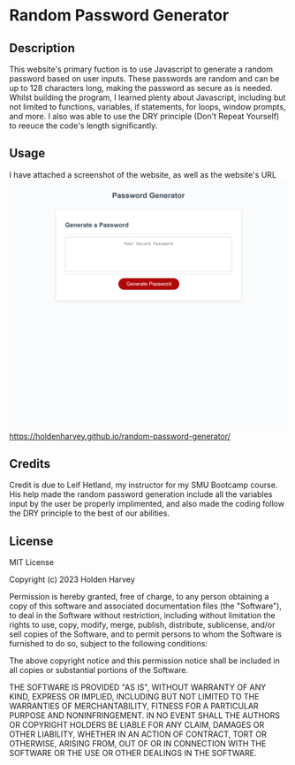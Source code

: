 # Random Password Generator

## Description

This website's primary fuction is to use Javascript to generate a random password based on user inputs. These passwords are random and can be up to 128 characters long, making the password as secure as is needed. Whilst building the program, I learned plenty about Javascript, including but not limited to functions, variables, if statements, for loops, window prompts, and more. I also was able to use the DRY principle (Don't Repeat Yourself) to reeuce the code's length significantly.


## Usage

I have attached a screenshot of the website, as well as the website's URL
![Screenshot depicting the random password generator website](website-image.png)
https://holdenharvey.github.io/random-password-generator/


## Credits

Credit is due to Leif Hetland, my instructor for my SMU Bootcamp course. His help made the random password generation include all the variables input by the user be properly implimented, and also made the coding follow the DRY principle to the best of our abilities.

## License

MIT License

Copyright (c) 2023 Holden Harvey

Permission is hereby granted, free of charge, to any person obtaining a copy
of this software and associated documentation files (the "Software"), to deal
in the Software without restriction, including without limitation the rights
to use, copy, modify, merge, publish, distribute, sublicense, and/or sell
copies of the Software, and to permit persons to whom the Software is
furnished to do so, subject to the following conditions:

The above copyright notice and this permission notice shall be included in all
copies or substantial portions of the Software.

THE SOFTWARE IS PROVIDED "AS IS", WITHOUT WARRANTY OF ANY KIND, EXPRESS OR
IMPLIED, INCLUDING BUT NOT LIMITED TO THE WARRANTIES OF MERCHANTABILITY,
FITNESS FOR A PARTICULAR PURPOSE AND NONINFRINGEMENT. IN NO EVENT SHALL THE
AUTHORS OR COPYRIGHT HOLDERS BE LIABLE FOR ANY CLAIM, DAMAGES OR OTHER
LIABILITY, WHETHER IN AN ACTION OF CONTRACT, TORT OR OTHERWISE, ARISING FROM,
OUT OF OR IN CONNECTION WITH THE SOFTWARE OR THE USE OR OTHER DEALINGS IN THE
SOFTWARE.